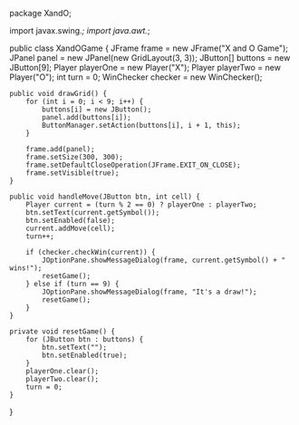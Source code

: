package XandO;

import javax.swing.*;
import java.awt.*;

public class XandOGame {
    JFrame frame = new JFrame("X and O Game");
    JPanel panel = new JPanel(new GridLayout(3, 3));
    JButton[] buttons = new JButton[9];
    Player playerOne = new Player("X");
    Player playerTwo = new Player("O");
    int turn = 0;
    WinChecker checker = new WinChecker();

    public void drawGrid() {
        for (int i = 0; i < 9; i++) {
            buttons[i] = new JButton();
            panel.add(buttons[i]);
            ButtonManager.setAction(buttons[i], i + 1, this);
        }

        frame.add(panel);
        frame.setSize(300, 300);
        frame.setDefaultCloseOperation(JFrame.EXIT_ON_CLOSE);
        frame.setVisible(true);
    }

    public void handleMove(JButton btn, int cell) {
        Player current = (turn % 2 == 0) ? playerOne : playerTwo;
        btn.setText(current.getSymbol());
        btn.setEnabled(false);
        current.addMove(cell);
        turn++;

        if (checker.checkWin(current)) {
            JOptionPane.showMessageDialog(frame, current.getSymbol() + " wins!");
            resetGame();
        } else if (turn == 9) {
            JOptionPane.showMessageDialog(frame, "It's a draw!");
            resetGame();
        }
    }

    private void resetGame() {
        for (JButton btn : buttons) {
            btn.setText("");
            btn.setEnabled(true);
        }
        playerOne.clear();
        playerTwo.clear();
        turn = 0;
    }
}
